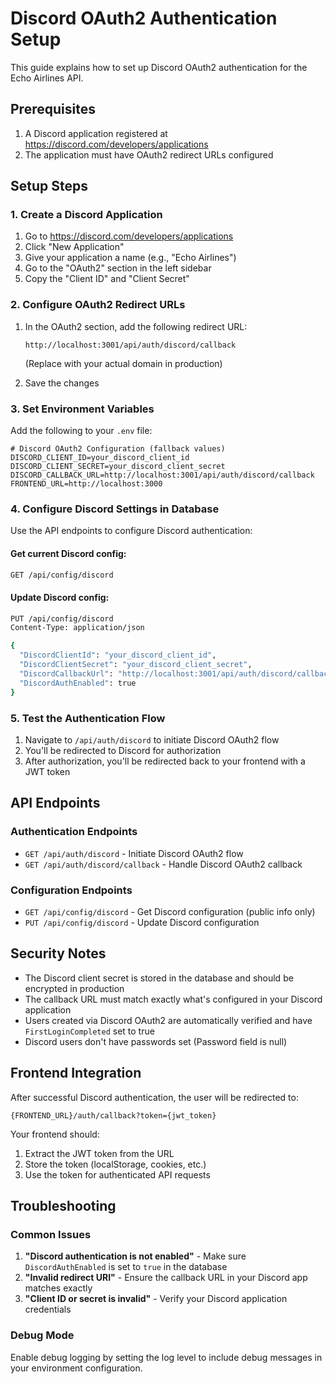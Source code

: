 # Discord OAuth2 Authentication Setup

This guide explains how to set up Discord OAuth2 authentication for the Echo Airlines API.

## Prerequisites

1. A Discord application registered at https://discord.com/developers/applications
2. The application must have OAuth2 redirect URLs configured

## Setup Steps

### 1. Create a Discord Application

1. Go to https://discord.com/developers/applications
2. Click "New Application"
3. Give your application a name (e.g., "Echo Airlines")
4. Go to the "OAuth2" section in the left sidebar
5. Copy the "Client ID" and "Client Secret"

### 2. Configure OAuth2 Redirect URLs

1. In the OAuth2 section, add the following redirect URL:
   ```
   http://localhost:3001/api/auth/discord/callback
   ```
   (Replace with your actual domain in production)

2. Save the changes

### 3. Set Environment Variables

Add the following to your `.env` file:

```env
# Discord OAuth2 Configuration (fallback values)
DISCORD_CLIENT_ID=your_discord_client_id
DISCORD_CLIENT_SECRET=your_discord_client_secret
DISCORD_CALLBACK_URL=http://localhost:3001/api/auth/discord/callback
FRONTEND_URL=http://localhost:3000
```

### 4. Configure Discord Settings in Database

Use the API endpoints to configure Discord authentication:

#### Get current Discord config:
```bash
GET /api/config/discord
```

#### Update Discord config:
```bash
PUT /api/config/discord
Content-Type: application/json

{
  "DiscordClientId": "your_discord_client_id",
  "DiscordClientSecret": "your_discord_client_secret", 
  "DiscordCallbackUrl": "http://localhost:3001/api/auth/discord/callback",
  "DiscordAuthEnabled": true
}
```

### 5. Test the Authentication Flow

1. Navigate to `/api/auth/discord` to initiate Discord OAuth2 flow
2. You'll be redirected to Discord for authorization
3. After authorization, you'll be redirected back to your frontend with a JWT token

## API Endpoints

### Authentication Endpoints

- `GET /api/auth/discord` - Initiate Discord OAuth2 flow
- `GET /api/auth/discord/callback` - Handle Discord OAuth2 callback

### Configuration Endpoints

- `GET /api/config/discord` - Get Discord configuration (public info only)
- `PUT /api/config/discord` - Update Discord configuration

## Security Notes

- The Discord client secret is stored in the database and should be encrypted in production
- The callback URL must match exactly what's configured in your Discord application
- Users created via Discord OAuth2 are automatically verified and have `FirstLoginCompleted` set to true
- Discord users don't have passwords set (Password field is null)

## Frontend Integration

After successful Discord authentication, the user will be redirected to:
```
{FRONTEND_URL}/auth/callback?token={jwt_token}
```

Your frontend should:
1. Extract the JWT token from the URL
2. Store the token (localStorage, cookies, etc.)
3. Use the token for authenticated API requests

## Troubleshooting

### Common Issues

1. **"Discord authentication is not enabled"** - Make sure `DiscordAuthEnabled` is set to `true` in the database
2. **"Invalid redirect URI"** - Ensure the callback URL in your Discord app matches exactly
3. **"Client ID or secret is invalid"** - Verify your Discord application credentials

### Debug Mode

Enable debug logging by setting the log level to include debug messages in your environment configuration. 